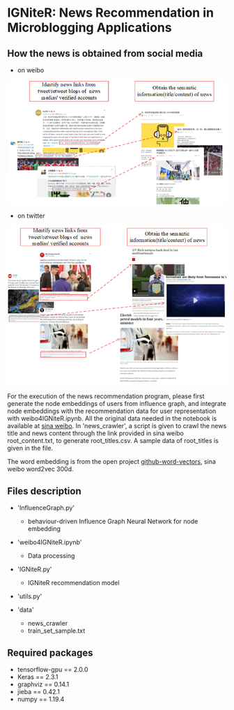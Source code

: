 # IGNiteR: News Recommendation in Microblogging Applications

How the news is obtained from social media
---
- on weibo

![](fig/getNews_weibo.png)

- on twitter

![](fig/getNews_twi.png)

For the execution of the news recommendation program, please first generate the node embeddings of users from influence graph, and integrate node embeddings 
with the recommendation data for user representation with weibo4IGNiteR.ipynb. All the original data needed in the notebook is available at [sina weibo](https://www.aminer.org/influencelocality).
In 'news_crawler', a script is given to crawl the news title and news content through the link provided in sina weibo root_content.txt, to generate root_titles.csv.
A sample data of root_titles is given in the file.

The word embedding is from the open project [github-word-vectors](https://github.com/Embedding/Chinese-Word-Vectors), sina weibo word2vec 300d.


Files description
---
  
- 'InfluenceGraph.py'
    - behaviour-driven Influence Graph Neural Network for node embedding

- 'weibo4IGNiteR.ipynb'
    - Data processing
    
- 'IGNiteR.py'
    - IGNiteR recommendation model
    
- 'utils.py'

- 'data'
    - news_crawler
    - train_set_sample.txt
    

Required packages
---
- tensorflow-gpu == 2.0.0
- Keras == 2.3.1
- graphviz == 0.14.1
- jieba == 0.42.1
- numpy == 1.19.4






